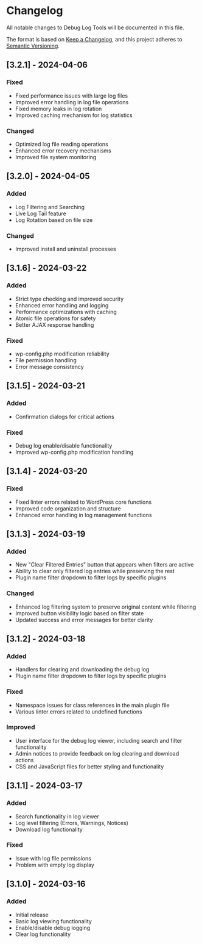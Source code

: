 # Changelog
All notable changes to Debug Log Tools will be documented in this file.

The format is based on [Keep a Changelog](https://keepachangelog.com/en/1.0.0/),
and this project adheres to [Semantic Versioning](https://semver.org/spec/v2.0.0.html).

## [3.2.1] - 2024-04-06
### Fixed
- Fixed performance issues with large log files
- Improved error handling in log file operations
- Fixed memory leaks in log rotation
- Improved caching mechanism for log statistics

### Changed
- Optimized log file reading operations
- Enhanced error recovery mechanisms
- Improved file system monitoring

## [3.2.0] - 2024-04-05
### Added
- Log Filtering and Searching
- Live Log Tail feature
- Log Rotation based on file size
### Changed
- Improved install and uninstall processes

## [3.1.6] - 2024-03-22
### Added
- Strict type checking and improved security
- Enhanced error handling and logging
- Performance optimizations with caching
- Atomic file operations for safety
- Better AJAX response handling

### Fixed
- wp-config.php modification reliability
- File permission handling
- Error message consistency

## [3.1.5] - 2024-03-21
### Added
- Confirmation dialogs for critical actions
### Fixed
- Debug log enable/disable functionality
- Improved wp-config.php modification handling

## [3.1.4] - 2024-03-20
### Fixed
- Fixed linter errors related to WordPress core functions
- Improved code organization and structure
- Enhanced error handling in log management functions

## [3.1.3] - 2024-03-19
### Added
- New "Clear Filtered Entries" button that appears when filters are active
- Ability to clear only filtered log entries while preserving the rest
- Plugin name filter dropdown to filter logs by specific plugins

### Changed
- Enhanced log filtering system to preserve original content while filtering
- Improved button visibility logic based on filter state
- Updated success and error messages for better clarity

## [3.1.2] - 2024-03-18
### Added
- Handlers for clearing and downloading the debug log
- Plugin name filter dropdown to filter logs by specific plugins

### Fixed
- Namespace issues for class references in the main plugin file
- Various linter errors related to undefined functions

### Improved
- User interface for the debug log viewer, including search and filter functionality
- Admin notices to provide feedback on log clearing and download actions
- CSS and JavaScript files for better styling and functionality

## [3.1.1] - 2024-03-17
### Added
- Search functionality in log viewer
- Log level filtering (Errors, Warnings, Notices)
- Download log functionality

### Fixed
- Issue with log file permissions
- Problem with empty log display

## [3.1.0] - 2024-03-16
### Added
- Initial release
- Basic log viewing functionality
- Enable/disable debug logging
- Clear log functionality 